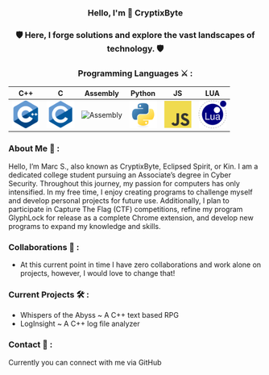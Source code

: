 <div align="center">
  
### Hello, I'm 👋 CryptixByte

### 🛡️ Here, I forge solutions and explore the vast landscapes of technology. 🛡️

### Programming Languages ⚔️ :
| C++ | C | Assembly | Python | JS | LUA |
|----------|----------|----------|-----|-----|-----|
|  <img src="https://github.com/devicons/devicon/blob/master/icons/cplusplus/cplusplus-original.svg" title="C++" alt="C++" width="55" height="55"/> |  <img src="https://github.com/devicons/devicon/blob/master/icons/c/c-original.svg" title="C" alt="C" width="55" height="55"/> |  <img src="https://github.com/user-attachments/assets/af9c3cd3-b956-41d5-92bd-d1a134d79de6" title="Assembly" alt="Assembly" width="55" height="55"/> |  <img src="https://github.com/devicons/devicon/blob/master/icons/python/python-original.svg" title="Python" alt="Python" width="55" height="55"/> |  <img src="https://github.com/devicons/devicon/blob/master/icons/javascript/javascript-original.svg" title="JavaScript" alt="JavaScript" width="55" height="55"/> |  <img src="https://github.com/devicons/devicon/blob/master/icons/lua/lua-original.svg" title="LUA" alt="LUA" width="55" height="55"/> |

</div>


### About Me 🏰 : 
Hello, I’m Marc S., also known as CryptixByte, Eclipsed Spirit, or Kin. I am a dedicated college student pursuing an Associate’s degree in Cyber Security. Throughout this journey, my passion for computers has only intensified. In my free time, I enjoy creating programs to challenge myself and develop personal projects for future use. Additionally, I plan to participate in Capture The Flag (CTF) competitions, refine my program GlyphLock for release as a complete Chrome extension, and develop new programs to expand my knowledge and skills.

### Collaborations 🏹 :
- At this current point in time I have zero collaborations and work alone on projects, however, I would love to change that!

### Current Projects 🛠️ :
- Whispers of the Abyss ~ A C++ text based RPG
- LogInsight ~ A C++ log file analyzer

### Contact 📜 :
Currently you can connect with me via GitHub














<!--
**CryptixByte/CryptixByte** is a ✨ _special_ ✨ repository because its `README.md` (this file) appears on your GitHub profile.

Here are some ideas to get you started:

- 🔭 I’m currently working on ...
- 🌱 I’m currently learning ...
- 👯 I’m looking to collaborate on ...
- 🤔 I’m looking for help with ...
- 💬 Ask me about ...
- 📫 How to reach me: ...
- 😄 Pronouns: ...
- ⚡ Fun fact: ...
-->
